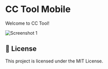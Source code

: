 # CC Tool Mobile

Welcome to CC Tool!

![Screenshot 1](screenshots/HEADERjpg)

## 📄 License

This project is licensed under the MIT License. 